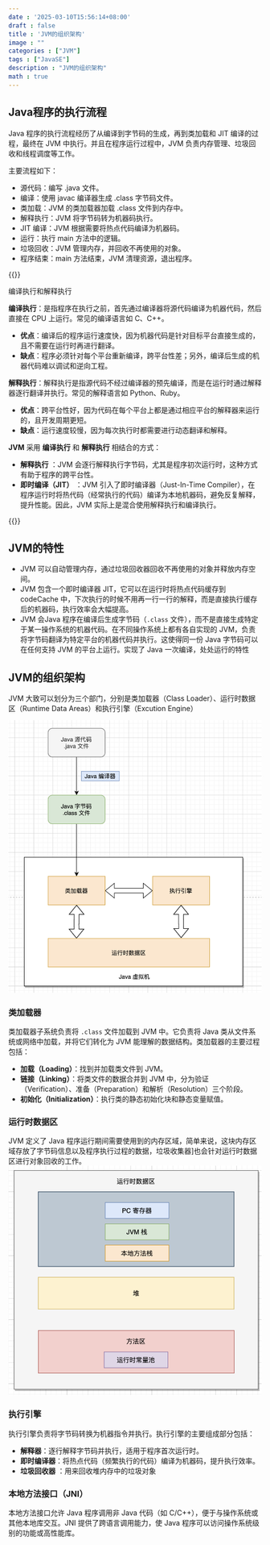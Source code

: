```yaml
---
date : '2025-03-10T15:56:14+08:00'
draft : false
title : 'JVM的组织架构'
image : ""
categories : ["JVM"]
tags : ["JavaSE"]
description : "JVM的组织架构"
math : true
---
```


## Java程序的执行流程

Java 程序的执行流程经历了从编译到字节码的生成，再到类加载和 JIT 编译的过程，最终在 JVM 中执行。并且在程序运行过程中，JVM 负责内存管理、垃圾回收和线程调度等工作。

主要流程如下：

- 源代码：编写 .java 文件。
- 编译：使用 javac 编译器生成 .class 字节码文件。
- 类加载：JVM 的类加载器加载 .class 文件到内存中。
- 解释执行：JVM 将字节码转为机器码执行。
- JIT 编译：JVM 根据需要将热点代码编译为机器码。
- 运行：执行 main 方法中的逻辑。
- 垃圾回收：JVM 管理内存，并回收不再使用的对象。
- 程序结束：main 方法结束，JVM 清理资源，退出程序。

{{<notice tip>}}

编译执行和解释执行

**编译执行**：是指程序在执行之前，首先通过编译器将源代码编译为机器代码，然后直接在 CPU 上运行。常见的编译语言如 C、C++。

- **优点**：编译后的程序运行速度快，因为机器代码是针对目标平台直接生成的，且不需要在运行时再进行翻译。
- **缺点**：程序必须针对每个平台重新编译，跨平台性差；另外，编译后生成的机器代码难以调试和逆向工程。

**解释执行**：解释执行是指源代码不经过编译器的预先编译，而是在运行时通过解释器逐行翻译并执行。常见的解释语言如 Python、Ruby。

- **优点**：跨平台性好，因为代码在每个平台上都是通过相应平台的解释器来运行的，且开发周期更短。
- **缺点**：运行速度较慢，因为每次执行时都需要进行动态翻译和解释。

**JVM** 采用 **编译执行** 和 **解释执行** 相结合的方式：

- **解释执行** ：JVM 会逐行解释执行字节码，尤其是程序初次运行时，这种方式有助于程序的跨平台性。
- **即时编译（JIT）** ：JVM 引入了即时编译器（Just-In-Time Compiler），在程序运行时将热代码（经常执行的代码）编译为本地机器码，避免反复解释，提升性能。因此，JVM 实际上是混合使用解释执行和编译执行。

{{</notice>}}

## JVM的特性

- JVM 可以自动管理内存，通过垃圾回收器回收不再使用的对象并释放内存空间。
- JVM 包含一个即时编译器 JIT，它可以在运行时将热点代码缓存到 codeCache 中，下次执行的时候不用再一行一行的解释，而是直接执行缓存后的机器码，执行效率会大幅提高。
- JVM 会Java 程序在编译后生成字节码（`.class` 文件），而不是直接生成特定于某一操作系统的机器代码。在不同操作系统上都有各自实现的 JVM，负责将字节码翻译为特定平台的机器代码并执行。这使得同一份 Java 字节码可以在任何支持 JVM 的平台上运行。实现了 Java 一次编译，处处运行的特性

## JVM的组织架构

JVM 大致可以划分为三个部门，分别是类加载器（Class Loader）、运行时数据区（Runtime Data Areas）和执行引擎（Excution Engine）

![JVM的组织架构](seven-06.png)

### 类加载器

类加载器子系统负责将 `.class` 文件加载到 JVM 中。它负责将 Java 类从文件系统或网络中加载，并将它们转化为 JVM 能理解的数据结构。类加载器的主要过程包括：

- **加载（Loading）**：找到并加载类文件到 JVM。
- **链接（Linking）**：将类文件的数据合并到 JVM 中，分为验证（Verification）、准备（Preparation）和解析（Resolution）三个阶段。
- **初始化（Initialization）**：执行类的静态初始化块和静态变量赋值。

### 运行时数据区

JVM 定义了 Java 程序运行期间需要使用到的内存区域，简单来说，这块内存区域存放了字节码信息以及程序执行过程的数据，垃圾收集器]也会针对运行时数据区进行对象回收的工作。![运行时数据区](seven-07.png)

### 执行引擎

执行引擎负责将字节码转换为机器指令并执行。执行引擎的主要组成部分包括：

- **解释器**：逐行解释字节码并执行，适用于程序首次运行时。
- **即时编译器**：将热点代码（频繁执行的代码）编译为机器码，提升执行效率。
- **垃圾回收器** ：用来回收堆内存中的垃圾对象



### 本地方法接口（JNI）

本地方法接口允许 Java 程序调用非 Java 代码（如 C/C++），便于与操作系统或其他本地库交互。JNI 提供了跨语言调用能力，使 Java 程序可以访问操作系统级别的功能或高性能库。